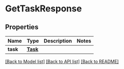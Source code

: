 # GetTaskResponse

## Properties
Name | Type | Description | Notes
------------ | ------------- | ------------- | -------------
**task** | [**Task**](Task.md) |  | 

[[Back to Model list]](../README.md#documentation-for-models) [[Back to API list]](../README.md#documentation-for-api-endpoints) [[Back to README]](../README.md)


